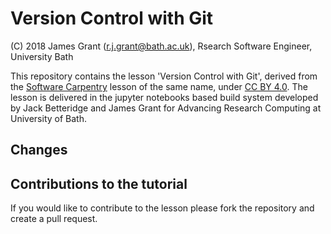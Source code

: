 # Version Control with Git


(C) 2018 James Grant (r.j.grant@bath.ac.uk), Rsearch Software Engineer, University Bath

This repository contains the lesson 'Version Control with Git', derived from the [Software Carpentry](https://software-carpentry.org/) lesson of the same name, under [CC BY 4.0](https://creativecommons.org/licenses/by/4.0/).
The lesson is delivered in the jupyter notebooks based build system developed by Jack Betteridge and James Grant for Advancing Research Computing at University of Bath.

## Changes



## Contributions to the tutorial 

If you would like to contribute to the lesson please fork the repository and create a pull request.
    
